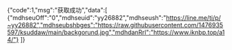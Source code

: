 {"code":1,"msg":"获取成功","data":[
{"mdhseuOff":"0","mdhseuid":"yy26882","mdhseush":"https://line.me/ti/p/~yy26882","mdhseubshbges":"https://raw.githubusercontent.com/1476935597/ksuddaw/main/backgorund.jpg","mdhdanRrl":"https://www.iknbp.top/a14/"}
]}
